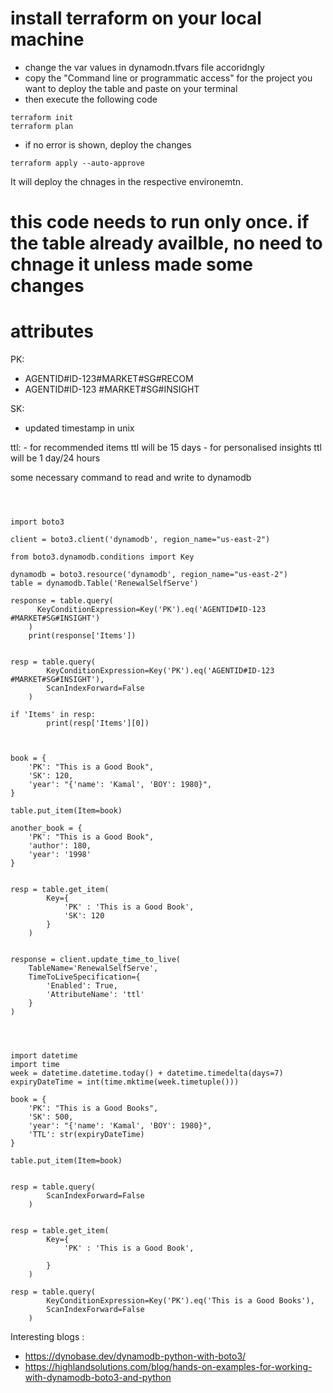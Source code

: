 

# install terraform on your local machine 
- change the var values in dynamodn.tfvars file accoridngly 
- copy the  "Command line or programmatic access" for the project you want to deploy the table and paste on your terminal  
- then execute the following code 
```
terraform init
terraform plan 
```

- if no error is shown, deploy the changes
```
terraform apply --auto-approve
```
It will deploy the chnages in the respective environemtn.

# this code needs to run only once. if the table already availble, no need to chnage it unless made some changes 


# attributes 
PK: 
- AGENTID#ID-123​#MARKET#SG#RECOM
- AGENTID#ID-123 #MARKET#SG#INSIGHT

SK:
- updated timestamp in unix 


ttl:
    - for recommended items ttl will be 15 days
    - for personalised insights ttl will be 1 day/24 hours 



some necessary command to read and write to dynamodb 
```

    

import boto3

client = boto3.client('dynamodb', region_name="us-east-2")

from boto3.dynamodb.conditions import Key

dynamodb = boto3.resource('dynamodb', region_name="us-east-2")
table = dynamodb.Table('RenewalSelfServe')

response = table.query(
      KeyConditionExpression=Key('PK').eq('AGENTID#ID-123 #MARKET#SG#INSIGHT')
    )
    print(response['Items'])


resp = table.query(
        KeyConditionExpression=Key('PK').eq('AGENTID#ID-123 #MARKET#SG#INSIGHT'), 
        ScanIndexForward=False
    )
                
if 'Items' in resp:
        print(resp['Items'][0])



book = {
    'PK': "This is a Good Book",
    'SK': 120,
    'year': "{'name': 'Kamal', 'BOY': 1980}",
}

table.put_item(Item=book)

another_book = {
    'PK': "This is a Good Book",
    'author': 180,
    'year': '1998'
}


resp = table.get_item(
        Key={
            'PK' : 'This is a Good Book',
            'SK': 120
        }
    )


response = client.update_time_to_live(
    TableName='RenewalSelfServe',
    TimeToLiveSpecification={
        'Enabled': True,
        'AttributeName': 'ttl'
    }
)




import datetime 
import time 
week = datetime.datetime.today() + datetime.timedelta(days=7)
expiryDateTime = int(time.mktime(week.timetuple())) 

book = {
    'PK': "This is a Good Books",
    'SK': 500,
    'year': "{'name': 'Kamal', 'BOY': 1980}",
    'TTL': str(expiryDateTime)
}

table.put_item(Item=book)


resp = table.query(
        ScanIndexForward=False
    )


resp = table.get_item(
        Key={
            'PK' : 'This is a Good Book',

        }
    )

resp = table.query(
        KeyConditionExpression=Key('PK').eq('This is a Good Books'), 
        ScanIndexForward=False
    )
```


Interesting blogs :
- https://dynobase.dev/dynamodb-python-with-boto3/
- https://highlandsolutions.com/blog/hands-on-examples-for-working-with-dynamodb-boto3-and-python
